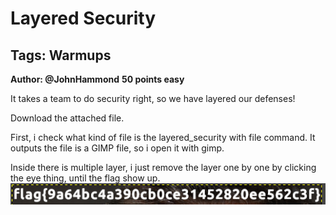# Layered Security
## Tags: Warmups
**Author: @JohnHammond**
**50 points easy**

It takes a team to do security right, so we have layered our defenses!

Download the attached file.

First, i check what kind of file is the layered_security with file command. It outputs the file is a GIMP file, so i open it with gimp.

Inside there is multiple layer, i just remove the layer one by one by clicking the eye thing, until the flag show up.
![Image Alt Text](layered.png)
